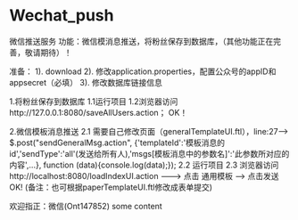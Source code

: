

# Wechat_push
微信推送服务
功能：微信模消息推送，将粉丝保存到数据库，（其他功能正在完善，敬请期待）！

准备：
1). download
2). 修改application.properties，配置公众号的appID和appsecret（必填）
3). 修改数据库链接信息

1.将粉丝保存到数据库
1.1运行项目
1.2浏览器访问http://127.0.0.1:8080/saveAllUsers.action；
OK！

2.微信模板消息推送
2.1 需要自己修改页面（generalTemplateUI.ftl），line:27-->
 $.post("sendGeneralMsg.action",
        {'templateId':'模板消息的id','sendType':'all'(发送给所有人),'msgs[模板消息中的参数名]':'此参数所对应的内容',...},
        function (data){console.log(data);});
2.2 运行项目
2.3 浏览器访问http://localhost:8080/loadIndexUI.action ---> 点击 通用模板 --> 点击发送
OK!
(备注：也可根据paperTemplateUI.ftl修改成表单提交)


欢迎指正：微信(Ont147852)
some content 
